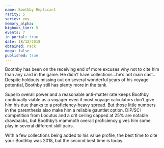 ```yaml
---
name: Boothby Replicant
rarity: 5
series: voy
memory_alpha:
bigbook_tier: 5
events: 7
in_portal: true
date: 18/12/2018
obtained: Pack
mega: false
published: true
---
```


Boothby has been on the receiving end of more excuses why not to cite him than any card in the game. He didn’t have collections…he’s not main cast… Despite holdouts missing out on several wonderful years of his voyage potential, Boothby still has plenty more in the tank.

Superb overall power and a reasonable anti-matter rate keeps Boothby continually viable as a voyager even if most voyage calculators don’t give him his due thanks to a proficiency-heavy spread. But those little numbers in the parenthesis also make him a reliable gauntlet option. DIP/SCI competition from Locutus and a crit ceiling capped at 25% are notable drawbacks, but Boothby’s mammoth overall proficiency gives him some play in several different skill pairs.

With a few collections being added to his value profile, the best time to cite your Boothby was 2018, but the second best time is today.
